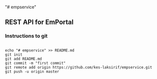 "# empservice" 
<h2>REST API for EmPortal</h2>
<h3>Instructions to git</h3>
<code>
echo "# empservice" >> README.md
git init
git add README.md
git commit -m "first commit"
git remote add origin https://github.com/kes-laksirif/empservice.git
git push -u origin master
</code>